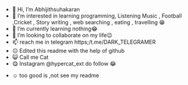 - 👋 Hi, I’m Abhijithsuhakaran
- 👀 I’m interested in learning programming, Listening Music , Football ,Cricket , Story writing , web searching , eating , travelling 😁
- 🌱 I’m currently learning nothing😂
- 💞️ I’m looking to collaborate on my life😉
- 📫 reach me in telegram https;/t.me/DARK_TELEGRAMER 
- 😐 Edited this readme with the help of github
- 😺 Call me Cat
- 😋 Instagram @hypercat_ext do follow 😂

<!---
abhijithsuhakaran2003/about_me is a ✨ special ✨ repository because its `README.md` (this file) appears on your GitHub profile.
You can click the Preview link to take a look at your changes.
--->


- ☺ too good is ,not see my readme

